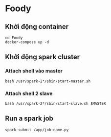 # Foody

## Khởi động container
```
cd Foody
docker-compose up -d
```

## Khởi động spark cluster

### Attach shell vào master 
```
bash /usr/spark-2*/sbin/start-master.sh
```

### Attach shell 2 slave
```
bash /usr/spark-2*/sbin/start-slave.sh $MASTER
```

## Run a spark job
```
spark-submit /app/job-name.py
```
